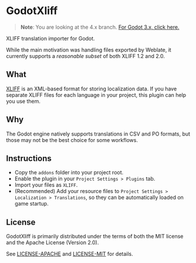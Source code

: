 # GodotXliff

> **Note**: You are looking at the 4.x branch. [For Godot 3.x, click here.](https://github.com/Frixuu/GodotXliff/tree/3.x)

XLIFF translation importer for Godot.

While the main motivation was handling files exported by Weblate,
it currently supports a _reasonable subset_ of both XLIFF 1.2 and 2.0.

## What

[XLIFF](https://en.wikipedia.org/wiki/XLIFF) is an XML-based format for storing localization data. If you have separate XLIFF files for each language in your project, this plugin can help you use them.

## Why

The Godot engine natively supports translations in CSV and PO formats,
but those may not be the best choice for some workflows.

## Instructions

- Copy the `addons` folder into your project root.
- Enable the plugin in your `Project Settings > Plugins` tab.
- Import your files as `XLIFF`.
- (Recommended) Add your resource files to `Project Settings > Localization > Translations`, so they can be automatically loaded on game startup.

## License

GodotXliff is primarily distributed under the terms of both the MIT license and the Apache License (Version 2.0).

See [LICENSE-APACHE](addons/xliff/LICENSE-APACHE.txt) and [LICENSE-MIT](addons/xliff/LICENSE-MIT.txt) for details.
